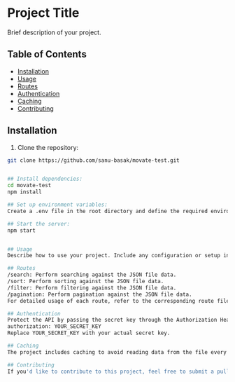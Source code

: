 # Project Title

Brief description of your project.

## Table of Contents

- [Installation](#installation)
- [Usage](#usage)
- [Routes](#routes)
- [Authentication](#authentication)
- [Caching](#caching)
- [Contributing](#contributing)

## Installation

1. Clone the repository:

```bash
git clone https://github.com/sanu-basak/movate-test.git


## Install dependencies:
cd movate-test
npm install

## Set up environment variables:
Create a .env file in the root directory and define the required environment variables (e.g., SECRET_KEY).

## Start the server:
npm start


## Usage
Describe how to use your project. Include any configuration or setup instructions.

## Routes
/search: Perform searching against the JSON file data.
/sort: Perform sorting against the JSON file data.
/filter: Perform filtering against the JSON file data.
/pagination: Perform pagination against the JSON file data.
For detailed usage of each route, refer to the corresponding route files in the project.

## Authentication
Protect the API by passing the secret key through the Authorization Header.
authorization: YOUR_SECRET_KEY
Replace YOUR_SECRET_KEY with your actual secret key.

## Caching
The project includes caching to avoid reading data from the file every time. Cached data is stored in memory.

## Contributing
If you'd like to contribute to this project, feel free to submit a pull request or open an issue.
